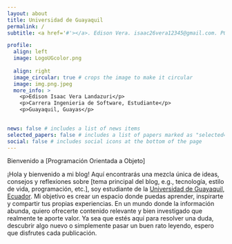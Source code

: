 ```yaml
---
layout: about
title: Universidad de Guayaquil
permalink: /
subtitle: <a href='#'></a>. Edison Vera. isaac26vera12345@gmail.com. POO:2-8, 2024.

profile:
  align: left
  image: LogoUGcolor.png
  
  align: right
  image_circular: true # crops the image to make it circular
  image: img.png.jpeg
  more_info: >
    <p>Edison Isaac Vera Landazuri</p>
    <p>Carrera Ingenieria de Software, Estudiante</p>
    <p>Guayaquil, Guayas</p>

  
news: false # includes a list of news items
selected_papers: false # includes a list of papers marked as "selected={true}"
social: false # includes social icons at the bottom of the page
---
```


Bienvenido a [Programación Orientada a Objeto]

¡Hola y bienvenido a mi blog! Aquí encontrarás una mezcla única de ideas, consejos y reflexiones sobre [tema principal del blog, e.g., tecnología, estilo de vida, programación, etc.], soy estudiante de la [Universidad de Guayaquil, Ecuador](https://www.ug.edu.ec/). Mi objetivo es crear un espacio donde puedas aprender, inspirarte y compartir tus propias experiencias.
En un mundo donde la información abunda, quiero ofrecerte contenido relevante y bien investigado que realmente te aporte valor. Ya sea que estés aquí para resolver una duda, descubrir algo nuevo o simplemente pasar un buen rato leyendo, espero que disfrutes cada publicación.

